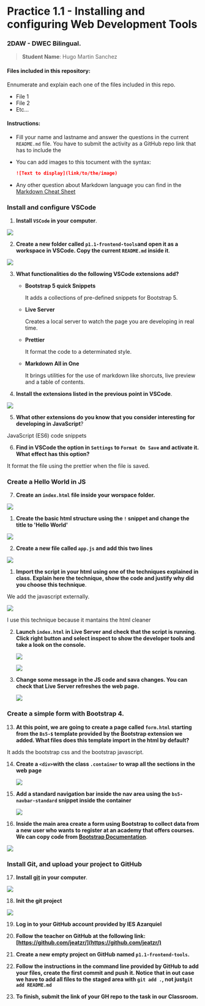 # Practice 1.1 - Installing and configuring Web Development Tools

### 2DAW - DWEC Bilingual. 

> **Student Name**: Hugo Martin Sanchez

#### Files included in this repository:

Ennumerate and explain each one of the files included in this repo.

- File 1
- File 2
- Etc...

#### Instructions: 

- Fill your name and lastname and answer the questions in the current `README.md` file. You have to submit the activity as a GitHub repo link that has to include the 

- You can add images to this tocument with the syntax:

    ```md
    ![Text to display](link/to/the/image)
    ```

- Any other question about Markdown language you can find in the [Markdown Cheat Sheet](https://www.markdownguide.org/cheat-sheet/)

### Install and configure VSCode

1. **Install `VSCode` in your computer**.

 ![ ](img/visual.png)

2. **Create a new folder called `p1.1-frontend-tools`and open it as a workspace in VSCode. Copy the current `README.md` inside it**.
 
  ![ ](img/p-1.png)


3. **What functionalities do the following VSCode extensions add?**
   - **Bootstrap 5 quick Snippets**

       It adds a collections of pre-defined snippets for Bootstrap 5.

   - **Live Server**

     Creates a local server to watch the page you are developing in real time.

   - **Prettier**

     It format the code to a determinated style. 

   - **Markdown All in One**

     It brings utilities for the use of markdown like shorcuts, live preview and a table of contents.

4. **Install the extensions listed in the previous point in VSCode**.

  ![ ](img/extensions.png)


5. **What other extensions do you know that you consider interesting for developing in JavaScript**?

JavaScript (ES6) code snippets

6. **Find in VSCode the option in `Settings` to `Format On Save` and activate it. What effect has this option?**

It format the file using the prettier when the file is saved.

### Create a Hello World in JS

7. **Create an `index.html` file inside your worspace folder.**


  ![ ](img/index.html.png)

1. **Create the basic html structure using the `!` snippet and change the title to 'Hello World'**


  ![ ](img/index.png)

2.  **Create a new file called `app.js` and add this two lines**

  ![](img/apps.js.png)

1.  **Import the script in your html using one of the techniques explained in class. Explain here the technique, show the code and justify why did you choose this technique**.
  
  We add the javascript externally.

  ![ ](img/external.png)

  I use this technique because it mantains the html cleaner

2.  **Launch `index.html` in Live Server and check that the script is running. Click right button and select inspect to show the developer tools and take a look on the console.**
   
     ![ ](img/launch.png)

     ![](img/launch%20console.png)

    
3.  **Change some message in the JS code and sava changes. You can check that Live Server refreshes the web page.**

     ![ ](img/launch2.png)


### Create a simple form with Bootstrap 4. 

13. **At this point, we are going to create a page called `form.html` starting from the `Bs5-$` template provided by the Bootstrap extension we added. What files does this template import in the html by default?**
    
It adds the bootstrap css and the bootstrap javascript.

14. **Create a `<div>`with the class `.container` to wrap all the sections in the web page**
  
     ![ ](img/form.png)


15. **Add a standard navigation bar inside the nav area using the `bs5-navbar-standard` snippet inside the container**

     ![ ](img/navbar.png)


16. **Inside the main area create a form using Bootstrap to collect data from a new user who wants to register at an academy that offers courses. We can copy code from [Bootstrap Documentation](https://getbootstrap.com/docs/5.0/forms/overview/)**. 

![](img/form.main.png)

### Install Git, and upload your project to GitHub

17. **Install [git](https://git-scm.com/) in your computer**.
    
![](img/git.png)


18. **Init the git project**
    
![](img/gitinit.png)


19. **Log in to your GitHub account provided by IES Azarquiel**
    
20. **Follow the teacher on GitHub at the following link: [https://github.com/jeatzr/](https://github.com/jeatzr/)**
    
21. **Create a new empty project on GitHub named `p1.1-frontend-tools`.**
    
22. **Follow the instructions in the command line provided by GitHub to add your files, create the first commit and push it. Notice that in out case we have to add all files to the staged area with `git add .`, not just`git add README.md`** 
    
23. **To finish, submit the link of your GH repo to the task in our Classroom.**